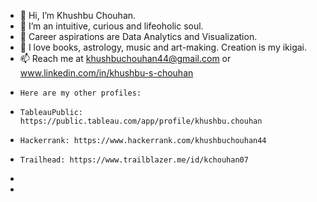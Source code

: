 - 👋 Hi, I’m Khushbu Chouhan.
- 👀 I’m an intuitive, curious and lifeoholic soul.
- 🌱 Career aspirations are Data Analytics and Visualization.
- 💞️ I love books, astrology, music and art-making. Creation is my ikigai.
- 📫 Reach me at khushbuchouhan44@gmail.com or www.linkedin.com/in/khushbu-s-chouhan  
-     Here are my other profiles:
-     TableauPublic: https://public.tableau.com/app/profile/khushbu.chouhan
-     Hackerrank: https://www.hackerrank.com/khushbuchouhan44
-     Trailhead: https://www.trailblazer.me/id/kchouhan07
-     
- 

<!---
KhushbuChouhan44/KhushbuChouhan44 is a ✨ special ✨ repository because its `README.md` (this file) appears on your GitHub profile.
You can click the Preview link to take a look at your changes.
--->
